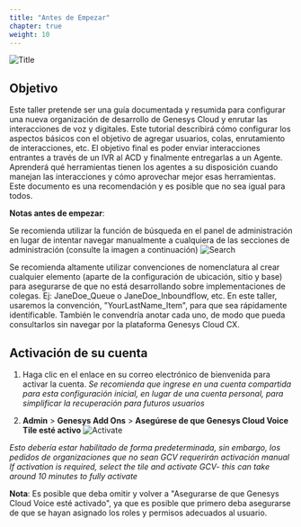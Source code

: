 ```yaml
---
title: "Antes de Empezar"
chapter: true
weight: 10
---
```


![Title](/images/DevLabSetup.jpg)
## Objetivo

Este taller pretende ser una guía documentada y resumida para configurar una nueva organización de desarrollo de Genesys Cloud y enrutar las interacciones de voz y digitales. Este tutorial describirá cómo configurar los aspectos básicos con el objetivo de agregar usuarios, colas, enrutamiento de interacciones, etc. El objetivo final es poder enviar interacciones entrantes a través de un IVR al ACD y finalmente entregarlas a un Agente. Aprenderá qué herramientas tienen los agentes a su disposición cuando manejan las interacciones y cómo aprovechar mejor esas herramientas. Este documento es una recomendación y es posible que no sea igual para todos.


**Notas antes de empezar**: <br>

Se recomienda utilizar la función de búsqueda en el panel de administración en lugar de intentar navegar manualmente a cualquiera de las secciones de administración (consulte la imagen a continuación)
![Search](/images/gcadmin.png)

Se recomienda altamente utilizar convenciones de nomenclatura al crear cualquier elemento (aparte de la configuración de ubicación, sitio y base) para asegurarse de que no está desarrollando sobre implementaciones de colegas. Ej: JaneDoe_Queue o JaneDoe_Inboundflow, etc. En este taller, usaremos la convención, "YourLastName_Item", para que sea rápidamente identificable. También le convendría anotar cada uno, de modo que pueda consultarlos sin navegar por la plataforma Genesys Cloud CX. 

## Activación de su cuenta
1. Haga clic en el enlace en su correo electrónico de bienvenida para activar la cuenta. _Se recomienda que ingrese en una cuenta compartida para esta configuración inicial, en lugar de una cuenta personal, para simplificar la recuperación para futuros usuarios_

2. **Admin** > **Genesys Add Ons** > **Asegúrese de que Genesys Cloud Voice Tile esté activo**
![Activate ](/images/activate.jpg)

_Esto debería estar habilitado de forma predeterminada, sin embargo, los pedidos de organizaciones que no sean GCV requerirán activación manual <br>
If activation is required, select the tile and activate GCV- this can take around 10 minutes to fully activate_

**Nota**: Es posible que deba omitir y volver a "Asegurarse de que Genesys Cloud Voice esté activado", ya que es posible que primero deba asegurarse de que se hayan asignado los roles y permisos adecuados al usuario.
